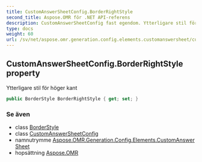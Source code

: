 ```yaml
---
title: CustomAnswerSheetConfig.BorderRightStyle
second_title: Aspose.OMR för .NET API-referens
description: CustomAnswerSheetConfig fast egendom. Ytterligare stil för höger kant
type: docs
weight: 60
url: /sv/net/aspose.omr.generation.config.elements.customanswersheet/customanswersheetconfig/borderrightstyle/
---
```

## CustomAnswerSheetConfig.BorderRightStyle property

Ytterligare stil för höger kant

```csharp
public BorderStyle BorderRightStyle { get; set; }
```

### Se även

* class [BorderStyle](../../../aspose.omr.generation.config/borderstyle/)
* class [CustomAnswerSheetConfig](../)
* namnutrymme [Aspose.OMR.Generation.Config.Elements.CustomAnswerSheet](../../customanswersheetconfig/)
* hopsättning [Aspose.OMR](../../../)


